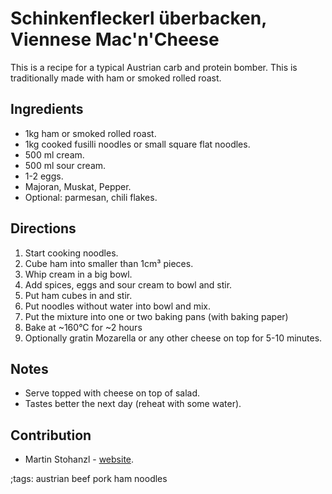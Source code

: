 # Schinkenfleckerl überbacken, Viennese Mac'n'Cheese

This is a recipe for a typical Austrian carb and protein bomber. This is
traditionally made with ham or smoked rolled roast.

## Ingredients

- 1kg ham or smoked rolled roast.
- 1kg cooked fusilli noodles or small square flat noodles.
- 500 ml cream.
- 500 ml sour cream.
- 1-2 eggs.
- Majoran, Muskat, Pepper.
- Optional: parmesan, chili flakes.

## Directions

1. Start cooking noodles.
2. Cube ham into smaller than 1cm³ pieces.
3. Whip cream in a big bowl.
4. Add spices, eggs and sour cream to bowl and stir.
5. Put ham cubes in and stir.
6. Put noodles without water into bowl and mix.
7. Put the mixture into one or two baking pans (with baking paper)
8. Bake at ~160°C for ~2 hours
9. Optionally gratin Mozarella or any other cheese on top for 5-10 minutes.

## Notes

- Serve topped with cheese on top of salad.
- Tastes better the next day (reheat with some water).

## Contribution

- Martin Stohanzl - [website](loesmartin.at).

;tags: austrian beef pork ham noodles
